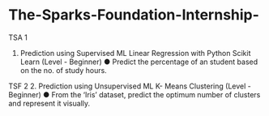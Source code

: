 # The-Sparks-Foundation-Internship-
TSA 1
 1. Prediction using Supervised ML
Linear Regression with Python Scikit Learn (Level - Beginner)
● Predict the percentage of an student based on the no. of study hours.

TSF 2
 2. Prediction using Unsupervised ML
K- Means Clustering (Level - Beginner)
● From the ‘Iris’ dataset, predict the optimum number of clusters and represent it visually.
